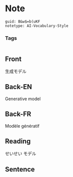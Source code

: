 # Note
```
guid: B&w$=b(uKF
notetype: AI-Vocabulary-Style
```

### Tags
```
```

## Front
生成モデル

## Back-EN
Generative model

## Back-FR
Modèle génératif

## Reading
せいせい モデル

## Sentence

